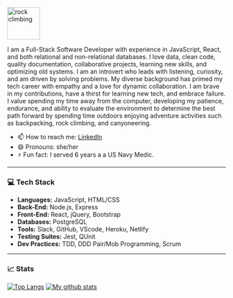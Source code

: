 
<img src="https://github.com/jillianlg/jillianlg/climbing.JPG" alt="rock climbing" width="75"/>

<p text-align="center">I am a Full-Stack Software Developer with experience in JavaScript, React, and both relational and non-relational databases. I love data, clean code, quality documentation, collaborative projects, learning new skills, and optimizing old systems. I am an introvert who leads with listening, curiosity, and am driven by solving problems. My diverse background has primed my tech career with empathy and a love for dynamic collaboration. I am brave in my contributions, have a thirst for learning new tech, and embrace failure. I value spending my time away from the computer, developing my patience, endurance, and ability to evaluate the environment to determine the best path forward by spending time outdoors enjoying adventure activities such as backpacking, rock climbing, and canyoneering.</p>

- 📫 How to reach me: [LinkedIn](https://www.linkedin.com/in/jillianlgibson/)
- 😄 Pronouns: she/her
- ⚡ Fun fact: I served 6 years a a US Navy Medic.
***

### 💻 Tech Stack
* **Languages:** JavaScript, HTML/CSS
* **Back-End:** Node.js, Express
* **Front-End:** React, jQuery, Bootstrap
* **Databases:** PostgreSQL
* **Tools:** Slack, GitHub, VScode, Heroku, Netlify
* **Testing Suites:** Jest, QUnit
* **Dev Practices:** TDD, DDD Pair/Mob Programming, Scrum
****
### 📈 Stats
[![Top Langs](https://github-readme-stats.vercel.app/api/top-langs/?username=jillianlg&layout=compact&theme=vision-friendly)](https://github.com/jillianlg/github-readme-stats)
[![My github stats](https://github-readme-stats.vercel.app/api?username=jillianlg&hide=stars,issues&show_icons=true&include_all_commits=true&theme=vision-friendly)](https://github.com/jillianlg/github-readme-stats)
